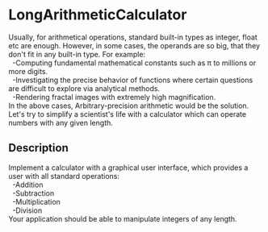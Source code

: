 # LongArithmeticCalculator

Usually, for arithmetical operations, standard built-in types as integer, float etc are enough. However, in some cases, the operands are so big, that they don't fit in any built-in type. For example:  
&nbsp;&nbsp;-Computing fundamental mathematical constants such as π to millions or more digits.  
&nbsp;&nbsp;-Investigating the precise behavior of functions where certain questions are difficult to explore via analytical methods.  
&nbsp;&nbsp;-Rendering fractal images with extremely high magnification.  
In the above cases, Arbitrary-precision arithmetic would be the solution. Let's try to simplify a scientist's life with a calculator which can operate numbers with any given length.

## Description
Implement a calculator with a graphical user interface, which provides a user with all standard operations:  
&nbsp;&nbsp;-Addition  
&nbsp;&nbsp;-Subtraction  
&nbsp;&nbsp;-Multiplication  
&nbsp;&nbsp;-Division  
Your application should be able to manipulate integers of any length.
